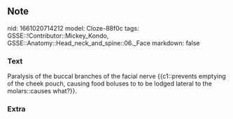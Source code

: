## Note
nid: 1661020714212
model: Cloze-88f0c
tags: GSSE::!Contributor::Mickey_Kondo, GSSE::Anatomy::Head_neck_and_spine::06._Face
markdown: false

### Text
Paralysis of the buccal branches of the facial nerve {{c1::prevents emptying of the cheek pouch, causing food boluses to to be lodged lateral to the molars::causes what?}}.

### Extra

